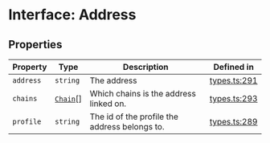 # Interface: Address

## Properties

| Property | Type | Description | Defined in |
| ------ | ------ | ------ | ------ |
| `address` | `string` | The address | [types.ts:291](https://github.com/monerium/js-monorepo/blob/main/packages/sdk/src/types.ts#L291) |
| `chains` | [`Chain`](/docs/packages/sdk/type-aliases/Chain.md)[] | Which chains is the address linked on. | [types.ts:293](https://github.com/monerium/js-monorepo/blob/main/packages/sdk/src/types.ts#L293) |
| `profile` | `string` | The id of the profile the address belongs to. | [types.ts:289](https://github.com/monerium/js-monorepo/blob/main/packages/sdk/src/types.ts#L289) |
